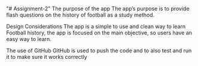 "# Assignment-2" 
The purpose of the app
The app’s purpose is to provide flash questions on the history of football as a study method.

Design Considerations
The app is a simple to use and clean way to learn Football history, the app is focused on the main objective, so users have an easy way to learn.

The use of GitHub
GitHub is used to push the code and to also test and run it to make sure it works correctly

